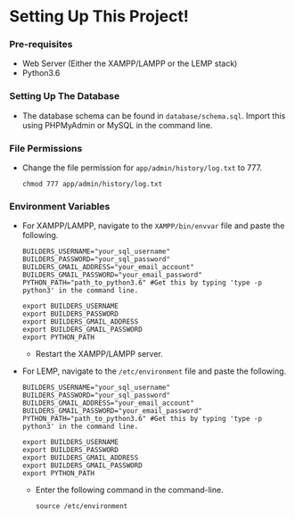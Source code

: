 # Setting Up This Project!

### Pre-requisites
* Web Server (Either the XAMPP/LAMPP or the LEMP stack)
* Python3.6

### Setting Up The Database
* The database schema can be found in ```database/schema.sql```. Import this using PHPMyAdmin or MySQL in the command line.

### File Permissions
* Change the file permission for ```app/admin/history/log.txt``` to 777.

	```chmod 777 app/admin/history/log.txt```

### Environment Variables
* For XAMPP/LAMPP, navigate to the ```XAMPP/bin/envvar``` file and paste the following.
	
	```
	BUILDERS_USERNAME="your_sql_username"
	BUILDERS_PASSWORD="your_sql_password"
	BUILDERS_GMAIL_ADDRESS="your_email_account"
	BUILDERS_GMAIL_PASSWORD="your_email_password"
	PYTHON_PATH="path_to_python3.6" #Get this by typing 'type -p python3' in the command line.
	
	export BUILDERS_USERNAME
	export BUILDERS_PASSWORD
	export BUILDERS_GMAIL_ADDRESS
	export BUILDERS_GMAIL_PASSWORD
	export PYTHON_PATH
	```
	
	* Restart the XAMPP/LAMPP server.

* For LEMP, navigate to the ```/etc/environment``` file and paste the following.

	```
	BUILDERS_USERNAME="your_sql_username"
	BUILDERS_PASSWORD="your_sql_password"
	BUILDERS_GMAIL_ADDRESS="your_email_account"
	BUILDERS_GMAIL_PASSWORD="your_email_password"
	PYTHON_PATH="path_to_python3.6" #Get this by typing 'type -p python3' in the command line.
	
	export BUILDERS_USERNAME
	export BUILDERS_PASSWORD
	export BUILDERS_GMAIL_ADDRESS
	export BUILDERS_GMAIL_PASSWORD
	export PYTHON_PATH
	```
	
	* Enter the following command in the command-line.
	
		```source /etc/environment```
